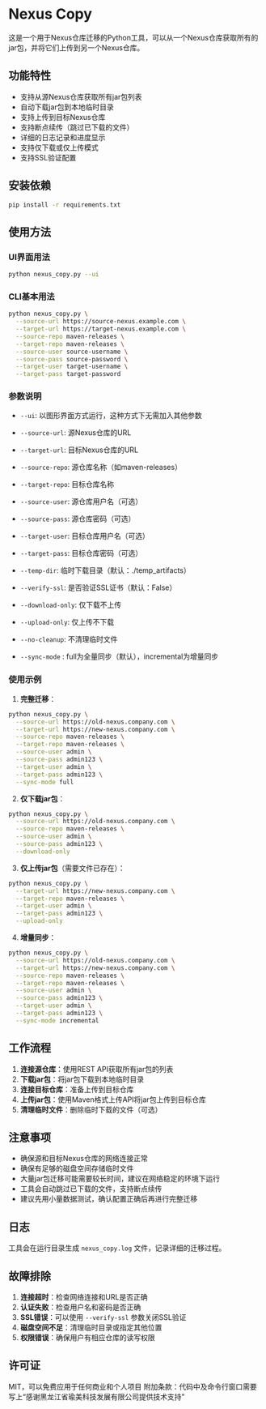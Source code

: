 # Nexus Copy

这是一个用于Nexus仓库迁移的Python工具，可以从一个Nexus仓库获取所有的jar包，并将它们上传到另一个Nexus仓库。

## 功能特性

- 支持从源Nexus仓库获取所有jar包列表
- 自动下载jar包到本地临时目录
- 支持上传到目标Nexus仓库
- 支持断点续传（跳过已下载的文件）
- 详细的日志记录和进度显示
- 支持仅下载或仅上传模式
- 支持SSL验证配置

## 安装依赖

```bash
pip install -r requirements.txt
```

## 使用方法

### UI界面用法

```bash
python nexus_copy.py --ui
```

### CLI基本用法

```bash
python nexus_copy.py \
  --source-url https://source-nexus.example.com \
  --target-url https://target-nexus.example.com \
  --source-repo maven-releases \
  --target-repo maven-releases \
  --source-user source-username \
  --source-pass source-password \
  --target-user target-username \
  --target-pass target-password
```

### 参数说明

- `--ui`: 以图形界面方式运行，这种方式下无需加入其他参数

- `--source-url`: 源Nexus仓库的URL
- `--target-url`: 目标Nexus仓库的URL
- `--source-repo`: 源仓库名称（如maven-releases）
- `--target-repo`: 目标仓库名称
- `--source-user`: 源仓库用户名（可选）
- `--source-pass`: 源仓库密码（可选）
- `--target-user`: 目标仓库用户名（可选）
- `--target-pass`: 目标仓库密码（可选）
- `--temp-dir`: 临时下载目录（默认：./temp_artifacts）
- `--verify-ssl`: 是否验证SSL证书（默认：False）
- `--download-only`: 仅下载不上传
- `--upload-only`: 仅上传不下载
- `--no-cleanup`: 不清理临时文件
- `--sync-mode` : full为全量同步（默认），incremental为增量同步

### 使用示例

1. **完整迁移**：
```bash
python nexus_copy.py \
  --source-url https://old-nexus.company.com \
  --target-url https://new-nexus.company.com \
  --source-repo maven-releases \
  --target-repo maven-releases \
  --source-user admin \
  --source-pass admin123 \
  --target-user admin \
  --target-pass admin123 \
  --sync-mode full
```

2. **仅下载jar包**：
```bash
python nexus_copy.py \
  --source-url https://old-nexus.company.com \
  --source-repo maven-releases \
  --source-user admin \
  --source-pass admin123 \
  --download-only
```

3. **仅上传jar包**（需要文件已存在）：
```bash
python nexus_copy.py \
  --target-url https://new-nexus.company.com \
  --target-repo maven-releases \
  --target-user admin \
  --target-pass admin123 \
  --upload-only
```

4. **增量同步**：
```bash
python nexus_copy.py \
  --source-url https://old-nexus.company.com \
  --target-url https://new-nexus.company.com \
  --source-repo maven-releases \
  --target-repo maven-releases \
  --source-user admin \
  --source-pass admin123 \
  --target-user admin \
  --target-pass admin123 \
  --sync-mode incremental
```

## 工作流程

1. **连接源仓库**：使用REST API获取所有jar包的列表
2. **下载jar包**：将jar包下载到本地临时目录
3. **连接目标仓库**：准备上传到目标仓库
4. **上传jar包**：使用Maven格式上传API将jar包上传到目标仓库
5. **清理临时文件**：删除临时下载的文件（可选）

## 注意事项

- 确保源和目标Nexus仓库的网络连接正常
- 确保有足够的磁盘空间存储临时文件
- 大量jar包迁移可能需要较长时间，建议在网络稳定的环境下运行
- 工具会自动跳过已下载的文件，支持断点续传
- 建议先用小量数据测试，确认配置正确后再进行完整迁移

## 日志

工具会在运行目录生成 `nexus_copy.log` 文件，记录详细的迁移过程。

## 故障排除

1. **连接超时**：检查网络连接和URL是否正确
2. **认证失败**：检查用户名和密码是否正确
3. **SSL错误**：可以使用 `--verify-ssl` 参数关闭SSL验证
4. **磁盘空间不足**：清理临时目录或指定其他位置
5. **权限错误**：确保用户有相应仓库的读写权限

## 许可证
MIT，可以免费应用于任何商业和个人项目
附加条款：代码中及命令行窗口需要写上“感谢黑龙江省瑜美科技发展有限公司提供技术支持”